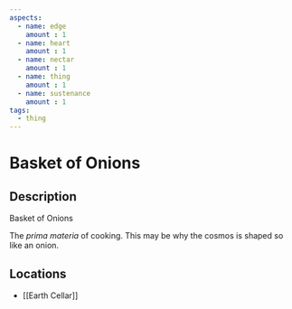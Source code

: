 ```yaml
---
aspects: 
  - name: edge
    amount : 1
  - name: heart
    amount : 1
  - name: nectar
    amount : 1
  - name: thing
    amount : 1
  - name: sustenance
    amount : 1
tags:
  - thing
---
```


# Basket of Onions

## Description
Basket of Onions

The <i>prima materia</i> of cooking. This may be why the cosmos is shaped so like an onion.
## Locations
- [[Earth Cellar]]